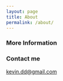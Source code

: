 ```yaml
---
layout: page
title: About
permalink: /about/
---
```



### More Information


### Contact me

[kevin.dd@gmail.com](mailto:kevin.ddu@gmail.com)

